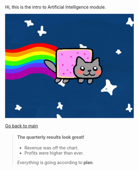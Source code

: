 Hi, this is the intro to Artificial Intelligence module.

![A flying cat](cat.gif)

[Go back to main](/)

> #### The quarterly results look great!
>
> - Revenue was off the chart.
> - Profits were higher than ever.
>
>  *Everything* is going according to **plan**.

